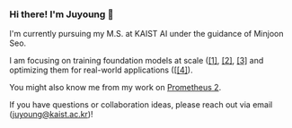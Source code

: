 ### Hi there! I'm Juyoung 👋

I'm currently pursuing my M.S. at KAIST AI under the guidance of Minjoon Seo.

I am focusing on training foundation models at scale ([[1]](https://arxiv.org/abs/2504.15431), [[2]](https://huggingface.co/trillionlabs/Tri-7B), [[3]](https://huggingface.co/trillionlabs/Tri-21B) and optimizing them for real-world applications ([[[4]](https://huggingface.co/trillionlabs/Tri-7B-Search-preview)).

You might also know me from my work on [Prometheus 2](https://arxiv.org/abs/2405.01535).

If you have questions or collaboration ideas, please reach out via email (juyoung@kaist.ac.kr)!
